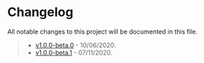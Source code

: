 Changelog
=========

All notable changes to this project will be documented in this file.

> - [v1.0.0-beta.0](#) - 10/06/2020.
> - [v1.0.0-beta.1](#) - 07/11/2020.

